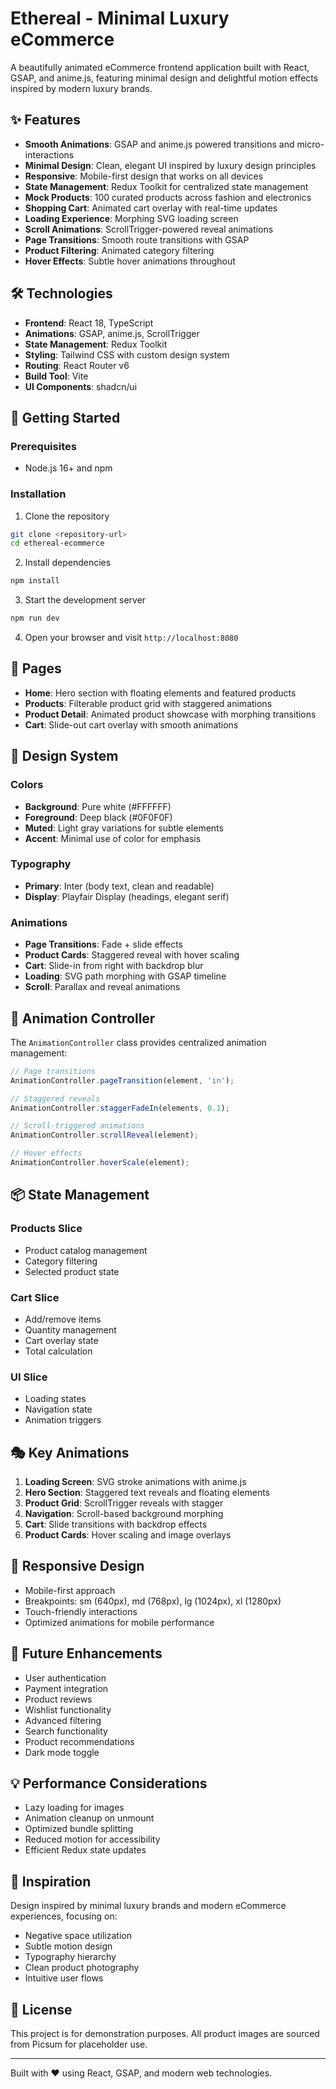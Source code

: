 
# Ethereal - Minimal Luxury eCommerce

A beautifully animated eCommerce frontend application built with React, GSAP, and anime.js, featuring minimal design and delightful motion effects inspired by modern luxury brands.

## ✨ Features

- **Smooth Animations**: GSAP and anime.js powered transitions and micro-interactions
- **Minimal Design**: Clean, elegant UI inspired by luxury design principles
- **Responsive**: Mobile-first design that works on all devices
- **State Management**: Redux Toolkit for centralized state management
- **Mock Products**: 100 curated products across fashion and electronics
- **Shopping Cart**: Animated cart overlay with real-time updates
- **Loading Experience**: Morphing SVG loading screen
- **Scroll Animations**: ScrollTrigger-powered reveal animations
- **Page Transitions**: Smooth route transitions with GSAP
- **Product Filtering**: Animated category filtering
- **Hover Effects**: Subtle hover animations throughout

## 🛠 Technologies

- **Frontend**: React 18, TypeScript
- **Animations**: GSAP, anime.js, ScrollTrigger
- **State Management**: Redux Toolkit
- **Styling**: Tailwind CSS with custom design system
- **Routing**: React Router v6
- **Build Tool**: Vite
- **UI Components**: shadcn/ui

## 🚀 Getting Started

### Prerequisites

- Node.js 16+ and npm

### Installation

1. Clone the repository
```bash
git clone <repository-url>
cd ethereal-ecommerce
```

2. Install dependencies
```bash
npm install
```

3. Start the development server
```bash
npm run dev
```

4. Open your browser and visit `http://localhost:8080`

## 📱 Pages

- **Home**: Hero section with floating elements and featured products
- **Products**: Filterable product grid with staggered animations
- **Product Detail**: Animated product showcase with morphing transitions
- **Cart**: Slide-out cart overlay with smooth animations

## 🎨 Design System

### Colors
- **Background**: Pure white (#FFFFFF)
- **Foreground**: Deep black (#0F0F0F)
- **Muted**: Light gray variations for subtle elements
- **Accent**: Minimal use of color for emphasis

### Typography
- **Primary**: Inter (body text, clean and readable)
- **Display**: Playfair Display (headings, elegant serif)

### Animations
- **Page Transitions**: Fade + slide effects
- **Product Cards**: Staggered reveal with hover scaling
- **Cart**: Slide-in from right with backdrop blur
- **Loading**: SVG path morphing with GSAP timeline
- **Scroll**: Parallax and reveal animations

## 🔧 Animation Controller

The `AnimationController` class provides centralized animation management:

```typescript
// Page transitions
AnimationController.pageTransition(element, 'in');

// Staggered reveals
AnimationController.staggerFadeIn(elements, 0.1);

// Scroll-triggered animations
AnimationController.scrollReveal(element);

// Hover effects
AnimationController.hoverScale(element);
```

## 📦 State Management

### Products Slice
- Product catalog management
- Category filtering
- Selected product state

### Cart Slice
- Add/remove items
- Quantity management
- Cart overlay state
- Total calculation

### UI Slice
- Loading states
- Navigation state
- Animation triggers

## 🎭 Key Animations

1. **Loading Screen**: SVG stroke animations with anime.js
2. **Hero Section**: Staggered text reveals and floating elements
3. **Product Grid**: ScrollTrigger reveals with stagger
4. **Navigation**: Scroll-based background morphing
5. **Cart**: Slide transitions with backdrop effects
6. **Product Cards**: Hover scaling and image overlays

## 📱 Responsive Design

- Mobile-first approach
- Breakpoints: sm (640px), md (768px), lg (1024px), xl (1280px)
- Touch-friendly interactions
- Optimized animations for mobile performance

## 🔮 Future Enhancements

- User authentication
- Payment integration
- Product reviews
- Wishlist functionality
- Advanced filtering
- Search functionality
- Product recommendations
- Dark mode toggle

## 💡 Performance Considerations

- Lazy loading for images
- Animation cleanup on unmount
- Optimized bundle splitting
- Reduced motion for accessibility
- Efficient Redux state updates

## 🎨 Inspiration

Design inspired by minimal luxury brands and modern eCommerce experiences, focusing on:
- Negative space utilization
- Subtle motion design
- Typography hierarchy
- Clean product photography
- Intuitive user flows

## 📄 License

This project is for demonstration purposes. All product images are sourced from Picsum for placeholder use.

---

Built with ❤️ using React, GSAP, and modern web technologies.
